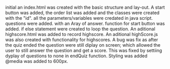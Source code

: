 initial an index.html was created with the basic structure and lay-out.
A start button was added, the order list was added and the classes were created with the "id".
all the parameters/variables were credated in java script. 
questions were added. with an Aray of answer.
function for start button was added.
if else statement were created to loop the question.
An aditional highscore.html was added to record highscore.
An aditional highScore.js was also created with functionality for highscores.
A bug was fix as after the quiz ended the question were still diplay on screen; which allowed the user to still answer the question and get a score. This was fixed by settiing dyplay of questions to none in endQuiz function.
Styling was added @media was added to 600px.